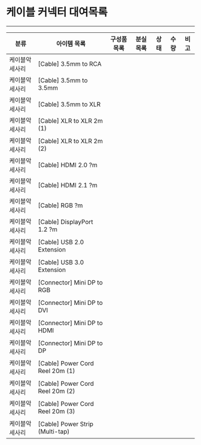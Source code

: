 # 케이블 커넥터 대여목록
- - -
| 분류           | 아이템 목록                     | 구성품 목록 | 분실 목록 | 상태 | 수량 | 비고 |
|----------------|---------------------------------|-------------|-----------|------|------|------|
| 케이블악세사리 | [Cable] 3.5mm to RCA            |             |           |      |      |      |
| 케이블악세사리 | [Cable] 3.5mm to 3.5mm          |             |           |      |      |      |
| 케이블악세사리 | [Cable] 3.5mm to XLR            |             |           |      |      |      |
| 케이블악세사리 | [Cable] XLR to XLR 2m (1)       |             |           |      |      |      |
| 케이블악세사리 | [Cable] XLR to XLR 2m (2)       |             |           |      |      |      |
| 케이블악세사리 | [Cable] HDMI 2.0 ?m             |             |           |      |      |      |
| 케이블악세사리 | [Cable] HDMI 2.1 ?m             |             |           |      |      |      |
| 케이블악세사리 | [Cable] RGB ?m                  |             |           |      |      |      |
| 케이블악세사리 | [Cable] DisplayPort 1.2 ?m      |             |           |      |      |      |
| 케이블악세사리 | [Cable] USB 2.0 Extension       |             |           |      |      |      |
| 케이블악세사리 | [Cable] USB 3.0 Extension       |             |           |      |      |      |
| 케이블악세사리 | [Connector] Mini DP to RGB      |             |           |      |      |      |
| 케이블악세사리 | [Connector] Mini DP to DVI      |             |           |      |      |      |
| 케이블악세사리 | [Connector] Mini DP to HDMI     |             |           |      |      |      |
| 케이블악세사리 | [Connector] Mini DP to DP       |             |           |      |      |      |
| 케이블악세사리 | [Cable] Power Cord Reel 20m (1) |             |           |      |      |      |
| 케이블악세사리 | [Cable] Power Cord Reel 20m (2) |             |           |      |      |      |
| 케이블악세사리 | [Cable] Power Cord Reel 20m (3) |             |           |      |      |      |
| 케이블악세사리 | [Cable] Power Strip (Multi-tap) |             |           |      |      |      |
